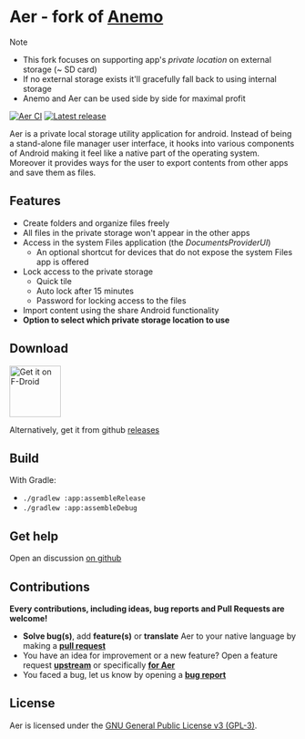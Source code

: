 # Aer - fork of [Anemo]

> [!NOTE]  
> - This fork focuses on supporting app's *private location* on external storage (~ SD card)  
> - If no external storage exists it'll gracefully fall back to using internal storage  
> - Anemo and Aer can be used side by side for maximal profit

[Anemo]: https://github.com/2bllw8/anemo

[![Aer CI](https://github.com/nain-F49FF806/anemo-aer/actions/workflows/main.yml/badge.svg)](https://github.com/nain-F49FF806/anemo-aer/actions/workflows/main.yml)
[![Latest release](https://img.shields.io/github/v/release/nain-F49FF806/anemo-aer?label=download)](https://github.com/nain-F49FF806/anemo-aer/releases/latest)

Aer is a private local storage utility application for android.
Instead of being a stand-alone file manager user interface, it hooks into various components of
Android making it feel like a native part of the operating system.
Moreover it provides ways for the user to export contents from other apps and save them as files.

## Features

- Create folders and organize files freely
- All files in the private storage won't appear in the other apps
- Access in the system Files application (the _DocumentsProviderUI_)
    - An optional shortcut for devices that do not expose the system Files app is offered
- Lock access to the private storage
  - Quick tile
  - Auto lock after 15 minutes
  - Password for locking access to the files
- Import content using the share Android functionality
- **Option to select which private storage location to use**

## Download

[<img src="https://fdroid.gitlab.io/artwork/badge/get-it-on.png"
     alt="Get it on F-Droid"
     height="90">](https://f-droid.org/en/packages/alt.nainapps.aer/)

Alternatively, get it from github [releases](https://github.com/nain-F49FF806/anemo-aer/releases)

## Build

With Gradle:
- `./gradlew :app:assembleRelease`
- `./gradlew :app:assembleDebug`

## Get help

Open an discussion [on github](https://github.com/2bllw8/anemo/discussions/new?category=Q-A)

## Contributions

**Every contributions, including ideas, bug reports and Pull Requests are welcome!**

- **Solve bug(s)**, add **feature(s)** or **translate** Aer to your native language by making a **[pull request](https://help.github.com/articles/about-pull-requests/)**
- You have an idea for improvement or a new feature? Open a feature request **[upstream](https://github.com/2bllw8/anemo/issues/new?assignees=&labels=enhancement&template=feature_request.yml&title=[Feature+request]+)** or specifically **[for Aer](https://github.com/nain-F49FF806/anemo-aer/issues/new?assignees=&labels=enhancement&template=feature_request.yml&title=[Feature+request]+)**
- You faced a bug, let us know by opening a **[bug report](https://github.com/nain-F49FF806/anemo-aer/issues/new?assignees=&labels=bug&template=bug_report.yml&title=%5BBug%5D+)**

## License

Aer is licensed under the [GNU General Public License v3 (GPL-3)](http://www.gnu.org/copyleft/gpl.html).

